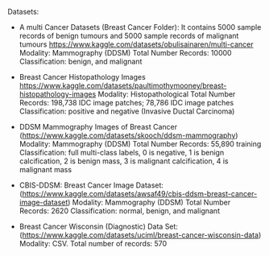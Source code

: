 Datasets:

* A multi Cancer Datasets (Breast Cancer Folder): It contains 5000 sample records of benign tumours and 5000 sample records of malignant tumours https://www.kaggle.com/datasets/obulisainaren/multi-cancer
Modality: Mammography (DDSM)
Total Number Records: 10000
Classification: benign, and malignant 

* Breast Cancer Histopathology Images https://www.kaggle.com/datasets/paultimothymooney/breast-histopathology-images
Modality: Histopathological 
Total Number Records: 198,738 IDC image patches; 78,786 IDC image patches
Classification: positive and negative (Invasive Ductal Carcinoma)
 
* DDSM Mammography Images of Breast Cancer (https://www.kaggle.com/datasets/skooch/ddsm-mammography)
Modality: Mammography (DDSM)
Total Number Records: 55,890 training
Classification: full multi-class labels, 0 is negative, 1 is benign calcification, 2 is benign mass, 3 is malignant calcification, 4 is malignant mass
 
* CBIS-DDSM: Breast Cancer Image Dataset: (https://www.kaggle.com/datasets/awsaf49/cbis-ddsm-breast-cancer-image-dataset)
Modality: Mammography (DDSM)
Total Number Records: 2620
Classification: normal, benign, and malignant 

* Breast Cancer Wisconsin (Diagnostic) Data Set: (https://www.kaggle.com/datasets/uciml/breast-cancer-wisconsin-data)
Modality: CSV.
Total number of records: 570
